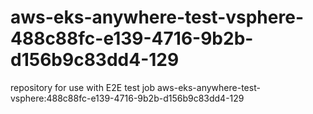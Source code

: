 # aws-eks-anywhere-test-vsphere-488c88fc-e139-4716-9b2b-d156b9c83dd4-129
repository for use with E2E test job aws-eks-anywhere-test-vsphere:488c88fc-e139-4716-9b2b-d156b9c83dd4-129

